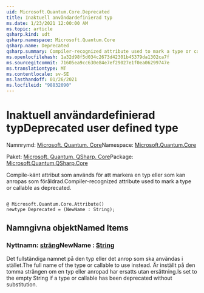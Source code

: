 ```yaml
---
uid: Microsoft.Quantum.Core.Deprecated
title: Inaktuell användardefinierad typ
ms.date: 1/23/2021 12:00:00 AM
ms.topic: article
qsharp.kind: udt
qsharp.namespace: Microsoft.Quantum.Core
qsharp.name: Deprecated
qsharp.summary: Compiler-recognized attribute used to mark a type or callable as deprecated.
ms.openlocfilehash: 1a32d98f5d034c2673d42301b45379da1302ca7f
ms.sourcegitcommit: 71605ea9cc630e84e7ef29027e1f0ea06299747e
ms.translationtype: MT
ms.contentlocale: sv-SE
ms.lasthandoff: 01/26/2021
ms.locfileid: "98832090"
---
```

# <a name="deprecated-user-defined-type"></a><span data-ttu-id="414d1-102">Inaktuell användardefinierad typ</span><span class="sxs-lookup"><span data-stu-id="414d1-102">Deprecated user defined type</span></span>

<span data-ttu-id="414d1-103">Namnrymd: [Microsoft. Quantum. Core](xref:Microsoft.Quantum.Core)</span><span class="sxs-lookup"><span data-stu-id="414d1-103">Namespace: [Microsoft.Quantum.Core](xref:Microsoft.Quantum.Core)</span></span>

<span data-ttu-id="414d1-104">Paket: [Microsoft. Quantum. QSharp. Core](https://nuget.org/packages/Microsoft.Quantum.QSharp.Core)</span><span class="sxs-lookup"><span data-stu-id="414d1-104">Package: [Microsoft.Quantum.QSharp.Core](https://nuget.org/packages/Microsoft.Quantum.QSharp.Core)</span></span>


<span data-ttu-id="414d1-105">Compile-känt attribut som används för att markera en typ eller som kan anropas som föråldrad.</span><span class="sxs-lookup"><span data-stu-id="414d1-105">Compiler-recognized attribute used to mark a type or callable as deprecated.</span></span>

```qsharp

@ Microsoft.Quantum.Core.Attribute()
newtype Deprecated = (NewName : String);
```



## <a name="named-items"></a><span data-ttu-id="414d1-106">Namngivna objekt</span><span class="sxs-lookup"><span data-stu-id="414d1-106">Named Items</span></span>

### <a name="newname--string"></a><span data-ttu-id="414d1-107">Nyttnamn: [sträng](xref:microsoft.quantum.lang-ref.string)</span><span class="sxs-lookup"><span data-stu-id="414d1-107">NewName : [String](xref:microsoft.quantum.lang-ref.string)</span></span>

<span data-ttu-id="414d1-108">Det fullständiga namnet på den typ eller det anrop som ska användas i stället.</span><span class="sxs-lookup"><span data-stu-id="414d1-108">The full name of the type or callable to use instead.</span></span>
<span data-ttu-id="414d1-109">Är inställt på den tomma strängen om en typ eller anropad har ersatts utan ersättning.</span><span class="sxs-lookup"><span data-stu-id="414d1-109">Is set to the empty String if a type or callable has been deprecated without substitution.</span></span>